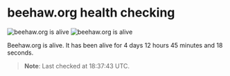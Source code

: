 # beehaw.org health checking

![beehaw.org is alive](https://img.shields.io/badge/Beehaw_API-alive-brightgreen.svg?style=flat-square)
![beehaw.org is alive](https://img.shields.io/badge/Beehaw_Web-alive-brightgreen.svg?style=flat-square)

Beehaw.org is alive.
It has been alive for 4 days 12 hours 45 minutes and 18 seconds.

> **Note**: Last checked at 18:37:43 UTC.

<!-- TODO: sparkline -->
